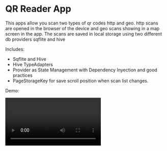 # QR Reader App

This apps allow you scan two types of qr codes http and geo. http scans are opened in the browser of the device and geo scans showing in a map screen in the app. The scans are saved in local storage using two different db providers sqflite and hive

Includes:

* Sqflite and Hive
* Hive TypeAdapters
* Provider as State Management with Dependency Inyection and good practices
* PageStorageKey for save scroll position when scan list changes.

Demo: 

![](https://res.cloudinary.com/dwzr9lray/video/upload/v1649735824/flutter_repos/QR%20Reader%20App/qr_reader_app.mp4)
